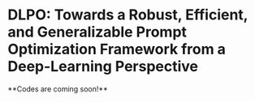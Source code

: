 <H1>DLPO: Towards a Robust, Efficient, and Generalizable Prompt Optimization Framework from a Deep-Learning Perspective</H1>
**Codes are coming soon!**
